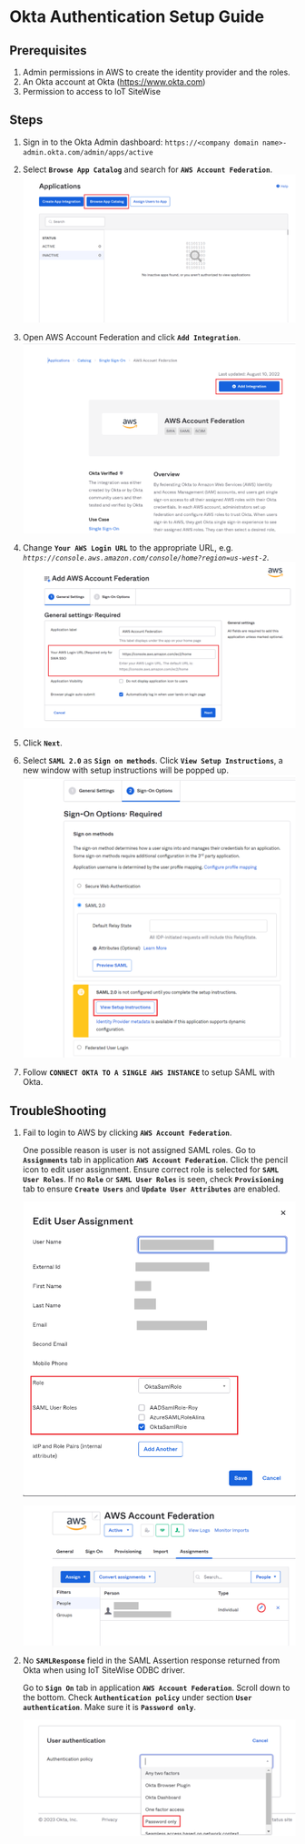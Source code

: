 # Okta Authentication Setup Guide

## Prerequisites
1. Admin permissions in AWS to create the identity provider and the roles.
2. An Okta account at Okta (https://www.okta.com)
3. Permission to access to IoT SiteWise


## Steps
1. Sign in to the Okta Admin dashboard: `https://<company domain name>-admin.okta.com/admin/apps/active`

2. Select **`Browse App Catalog`** and search for **`AWS Account Federation`**.
![Okta screenshot 1](../images/Okta1.png)

3. Open AWS Account Federation and click **`Add Integration`**.
![Okta screenshot 2](../images/Okta2.png)

4. Change **`Your AWS Login URL`** to the appropriate URL, e.g. _`https://console.aws.amazon.com/console/home?region=us-west-2`_.
![Okta screenshot 3](../images/Okta3.png)

5. Click **`Next`**.
6. Select **`SAML 2.0`** as **`Sign on methods`**. Click **`View Setup Instructions`**, a new window with setup instructions will be popped up.
![Okta screenshot 4](../images/Okta4.png)

7. Follow **`CONNECT OKTA TO A SINGLE AWS INSTANCE`** to setup SAML with Okta.

## TroubleShooting
1. Fail to login to AWS by clicking **`AWS Account Federation`**.

    One possible reason is user is not assigned SAML roles. Go to **`Assignments`** tab in application **`AWS Account Federation`**. Click the pencil icon to edit user assignment. Ensure correct role is selected for **`SAML User Roles`**. If no **`Role`** or **`SAML User Roles`** is seen, check **`Provisioning`** tab to ensure **`Create Users`** and **`Update User Attributes`** are enabled.

    ![Okta screenshot 5](../images/Okta5.png)

    ![Okta screenshot 6](../images/Okta6.png)

2. No **`SAMLResponse`** field in the SAML Assertion response returned from Okta when using IoT SiteWise ODBC driver.

    Go to **`Sign On`** tab in application **`AWS Account Federation`**. Scroll down to the bottom. Check **`Authentication policy`** under  section **`User authentication`**. Make sure it is **`Password only`**.

    ![Okta screenshot 7](../images/Okta7.png)